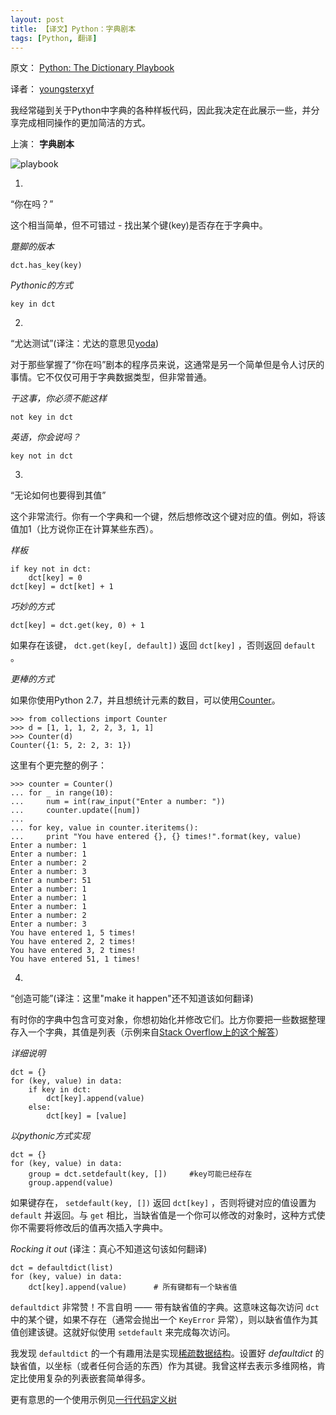 ```yaml
---
layout: post
title: 【译文】Python：字典剧本
tags: [Python, 翻译]
---
```


原文： [Python: The Dictionary Playbook](http://blog.amir.rachum.com/post/39501813266/python-the-dictionary-playbook)

译者： [youngsterxyf](https://github.com/youngsterxyf)

我经常碰到关于Python中字典的各种样板代码，因此我决定在此展示一些，并分享完成相同操作的更加简洁的方式。

上演： **字典剧本**

![playbook](/BlackWhite/assets/pics/The_playbook.png)

1.
“你在吗？”

这个相当简单，但不可错过 - 找出某个键(key)是否存在于字典中。

*蹩脚的版本*

	dct.has_key(key)

*Pythonic的方式*

	key in dct

2.
“尤达测试”(译注：尤达的意思见[yoda](http://en.wikipedia.org/wiki/Yoda))

对于那些掌握了“你在吗”剧本的程序员来说，这通常是另一个简单但是令人讨厌的事情。它不仅仅可用于字典数据类型，但非常普通。

*干这事，你必须不能这样*

	not key in dct

*英语，你会说吗？*

	key not in dct

3.
“无论如何也要得到其值”

这个非常流行。你有一个字典和一个键，然后想修改这个键对应的值。例如，将该值加1（比方说你正在计算某些东西）。

*样板*

	if key not in dct:
		dct[key] = 0
	dct[key] = dct[ket] + 1

*巧妙的方式*

	dct[key] = dct.get(key, 0) + 1

如果存在该键， `dct.get(key[, default])` 返回 `dct[key]` ，否则返回 `default` 。

*更棒的方式*

如果你使用Python 2.7，并且想统计元素的数目，可以使用[Counter](http://docs.python.org/2/library/collections.html#collections.Counter)。

	>>> from collections import Counter
	>>> d = [1, 1, 1, 2, 2, 3, 1, 1]
	>>> Counter(d)
	Counter({1: 5, 2: 2, 3: 1})

这里有个更完整的例子：

	>>> counter = Counter()
	... for _ in range(10):
	...     num = int(raw_input("Enter a number: "))
	...     counter.update([num]) 
	...
	... for key, value in counter.iteritems():
	...     print "You have entered {}, {} times!".format(key, value) 
	Enter a number: 1
	Enter a number: 1
	Enter a number: 2
	Enter a number: 3
	Enter a number: 51
	Enter a number: 1
	Enter a number: 1
	Enter a number: 1
	Enter a number: 2
	Enter a number: 3
	You have entered 1, 5 times!
	You have entered 2, 2 times!
	You have entered 3, 2 times!
	You have entered 51, 1 times!

4.
“创造可能”(译注：这里"make it happen"还不知道该如何翻译)

有时你的字典中包含可变对象，你想初始化并修改它们。比方你要把一些数据整理存入一个字典，其值是列表（示例来自[Stack Overflow上的这个解答](http://stackoverflow.com/questions/3483520/use-cases-for-the-setdefault-dict-method/3483652#3483652)）

*详细说明*

	dct = {}
	for (key, value) in data:
		if key in dct:
			dct[key].append(value)
		else:
			dct[key] = [value]

*以pythonic方式实现*

	dct = {}
	for (key, value) in data:
		group = dct.setdefault(key, []) 	#key可能已经存在
		group.append(value)

如果键存在， `setdefault(key, [])` 返回 `dct[key]` ，否则将键对应的值设置为 `default` 并返回。与 `get` 相比，当缺省值是一个你可以修改的对象时，这种方式使你不需要将修改后的值再次插入字典中。

*Rocking it out* (译注：真心不知道这句该如何翻译)

	dct = defaultdict(list)
	for (key, value) in data:
		dct[key].append(value)		# 所有键都有一个缺省值

`defaultdict` 非常赞！不言自明 —— 带有缺省值的字典。这意味这每次访问 `dct` 中的某个键，如果不存在（通常会抛出一个 `KeyError` 异常），则以缺省值作为其值创建该键。这就好似使用 `setdefault` 来完成每次访问。

我发现 `defaultdict` 的一个有趣用法是实现[稀疏数据结构](http://en.wikipedia.org/wiki/Sparse_matrix)。设置好 *defaultdict* 的缺省值，以坐标（或者任何合适的东西）作为其键。我曾这样去表示多维网格，肯定比使用复杂的列表嵌套简单得多。

更有意思的一个使用示例见[一行代码定义树](https://gist.github.com/2012250)
